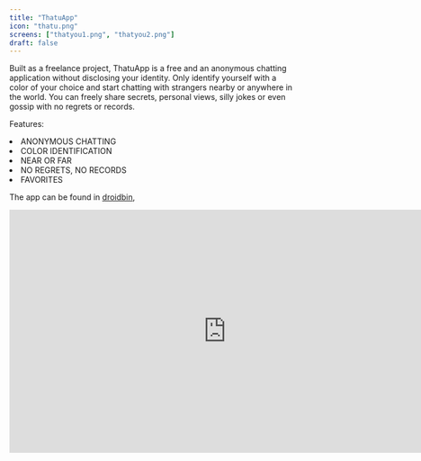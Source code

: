 ```yaml
---
title: "ThatuApp"
icon: "thatu.png"
screens: ["thatyou1.png", "thatyou2.png"]
draft: false
---
```


Built as a freelance project, ThatuApp is a free and an anonymous chatting application without disclosing your identity. Only identify yourself with a color of your choice and start chatting with strangers nearby or anywhere in the world. You can freely share secrets, personal views, silly jokes or even gossip with no regrets or records.

Features:
<lu>
<li>ANONYMOUS CHATTING</li>
<li>COLOR IDENTIFICATION</li>
<li>NEAR OR FAR</li>
<li>NO REGRETS, NO RECORDS</li>
<li>FAVORITES</li>
</lu>

The app can be found in [droidbin](http://www.droidbin.com/p1c01fd62o1l2u1n757641ts1prg3),

<iframe width="770" height="432" src="https://www.youtube.com/embed/AXwMDDH1xqE" frameborder="0" allow="autoplay; encrypted-media" allowfullscreen></iframe>
